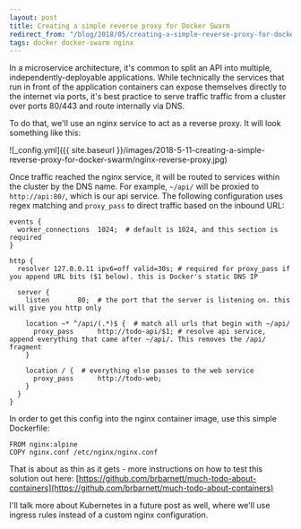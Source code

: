 ```yaml
---
layout: post
title: Creating a simple reverse proxy for Docker Swarm
redirect_from: "/blog/2018/05/creating-a-simple-reverse-proxy-for-docker-swarm/"
tags: docker docker-swarm nginx
---
```


In a microservice architecture, it's common to split an API into multiple, independently-deployable applications. While technically the services that run in front of the application containers can expose themselves directly to the internet via ports, it's best practice to serve traffic traffic from a cluster over ports 80/443 and route internally via DNS. 

<!--more-->

To do that, we'll use an nginx service to act as a reverse proxy. It will look something like this:

![_config.yml]({{ site.baseurl }}/images/2018-5-11-creating-a-simple-reverse-proxy-for-docker-swarm/nginx-reverse-proxy.jpg)

Once traffic reached the nginx service, it will be routed to services within the cluster by the DNS name. For example, `~/api/` will be proxied to `http://api:80/`, which is our api service. The following configuration uses regex matching and `proxy_pass` to direct traffic based on the inbound URL:

```
events {
  worker_connections  1024;  # default is 1024, and this section is required
}

http {
  resolver 127.0.0.11 ipv6=off valid=30s; # required for proxy_pass if you append URL bits ($1 below). this is Docker's static DNS IP

  server {
    listen       80;  # the port that the server is listening on. this will give you http only

    location ~* ^/api/(.*)$ {  # match all urls that begin with ~/api/
      proxy_pass      http://todo-api/$1; # resolve api service, append everything that came after ~/api/. This removes the /api/ fragment
    }

    location / {  # everything else passes to the web service
      proxy_pass      http://todo-web;
    }
  }
}
```

In order to get this config into the nginx container image, use this simple Dockerfile:

```
FROM nginx:alpine
COPY nginx.conf /etc/nginx/nginx.conf
```

That is about as thin as it gets - more instructions on how to test this solution out here: [https://github.com/brbarnett/much-todo-about-containers](https://github.com/brbarnett/much-todo-about-containers)

I'll talk more about Kubernetes in a future post as well, where we'll use ingress rules instead of a custom nginx configuration.